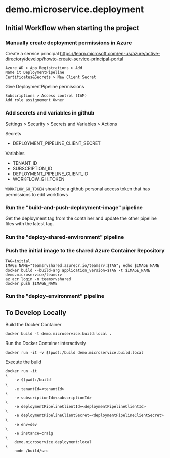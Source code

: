 # demo.microservice.deployment

## Initial Workflow when starting the project

### Manually create deployment permissions in Azure

Create a service principal
https://learn.microsoft.com/en-us/azure/active-directory/develop/howto-create-service-principal-portal

    Azure AD > App Registrations > Add
    Name it DeploymentPipeline
    Certificates&Secrets > New Client Secret

Give DeploymentPipeline permissions

    Subscriptions > Access control (IAM)
    Add role assignement Owner

### Add secrets and variables in github

Settings > Security > Secrets and Variables > Actions

Secrets

* DEPLOYMENT_PIPELINE_CLIENT_SECRET
    
Variables

* TENANT_ID
* SUBSCRIPTION_ID
* DEPLOYMENT_PIPELINE_CLIENT_ID
* WORKFLOW_GH_TOKEN

`WORKFLOW_GH_TOKEN` should be a github personal access token that has permissions to edit workflows

### Run the "build-and-push-deployment-image" pipeline

Get the deployment tag from the container and update the 
other pipeline files with the latest tag.

### Run the "deploy-shared-environment" pipeline

### Push the initial image to the shared Azure Container Repository

    TAG=initial
    IMAGE_NAME="teamsrvshared.azurecr.io/teamsrv:$TAG"; echo $IMAGE_NAME
    docker build --build-arg application_version=$TAG -t $IMAGE_NAME demo.microservice/teamsrv 
    az acr login -n teamsrvshared
    docker push $IMAGE_NAME

### Run the "deploy-environment" pipeline

## To Develop Locally

Build the Docker Container

    docker build -t demo.microservice.build:local .

Run the Docker Container interactively

    docker run -it -v $(pwd):/build demo.microservice.build:local

Execute the build

    docker run -it                                                         \
        -v $(pwd):/build                                                   \
        -e tenantId=<tenantId>                                             \
        -e subscriptionId=<subscriptionId>                                 \
        -e deploymentPipelineClientId=<deploymentPipelineClientId>         \
        -e deploymentPipelineClientSecret=<deploymentPipelineClientSecret> \
        -e env=dev                                                         \
        -e instance=craig                                                  \
        demo.microservice.deployment:local                                 \
        node /build/src


